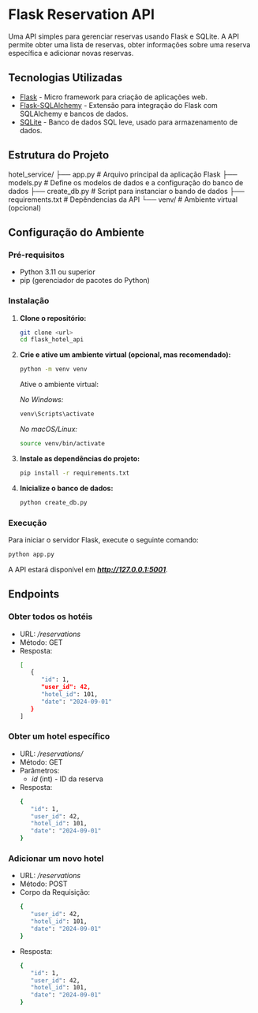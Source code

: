 # Flask Reservation API

Uma API simples para gerenciar reservas usando Flask e SQLite. A API permite obter uma lista de reservas, obter informações sobre uma reserva específica e adicionar novas reservas.

## Tecnologias Utilizadas

- [Flask](https://flask.palletsprojects.com/) - Micro framework para criação de aplicações web.
- [Flask-SQLAlchemy](https://flask-sqlalchemy.palletsprojects.com/) - Extensão para integração do Flask com SQLAlchemy e bancos de dados.
- [SQLite](https://www.sqlite.org/) - Banco de dados SQL leve, usado para armazenamento de dados.

## Estrutura do Projeto
hotel_service/ 
├── app.py # Arquivo principal da aplicação Flask 
├── models.py # Define os modelos de dados e a configuração do banco de dados 
├── create_db.py # Script para instanciar o bando de dados 
├── requirements.txt # Depêndencias da API 
└── venv/ # Ambiente virtual (opcional)

## Configuração do Ambiente

### Pré-requisitos

- Python 3.11 ou superior
- pip (gerenciador de pacotes do Python)

### Instalação

1. **Clone o repositório:**

   ```sh
   git clone <url>
   cd flask_hotel_api
   ```

2. **Crie e ative um ambiente virtual (opcional, mas recomendado):**

   ```sh
   python -m venv venv
   ```

   Ative o ambiente virtual:

   *No Windows:*
   ```sh
   venv\Scripts\activate
   ```
   
   *No macOS/Linux:*
   ```sh
   source venv/bin/activate
   ```

3. **Instale as dependências do projeto:**
   ```sh
   pip install -r requirements.txt
   ```

4. **Inicialize o banco de dados:**
   ```sh
   python create_db.py
   ```

### Execução

Para iniciar o servidor Flask, execute o seguinte comando:

   ```sh
   python app.py
   ```
A API estará disponível em ***http://127.0.0.1:5001***.

## Endpoints

### Obter todos os hotéis

- URL: */reservations*
- Método: GET
- Resposta:
   ```sh
   [
      {
         "id": 1,
         "user_id": 42,
         "hotel_id": 101,
         "date": "2024-09-01"
      }
   ]
   ```

### Obter um hotel específico

- URL: */reservations/<id>*
- Método: GET
- Parâmetros:
   - *id* (int) - ID da reserva
- Resposta:
   ```sh
   {
      "id": 1,
      "user_id": 42,
      "hotel_id": 101,
      "date": "2024-09-01"
   }
   ```

### Adicionar um novo hotel

- URL: */reservations*
- Método: POST
- Corpo da Requisição:
   ```sh
   {
      "user_id": 42,
      "hotel_id": 101,
      "date": "2024-09-01"
   }
   ```
- Resposta:
   ```sh
   {
      "id": 1,
      "user_id": 42,
      "hotel_id": 101,
      "date": "2024-09-01"
   }
   ```
